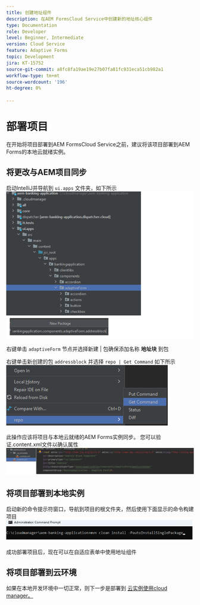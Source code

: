 ```yaml
---
title: 创建地址组件
description: 在AEM FormsCloud Service中创建新的地址核心组件
type: Documentation
role: Developer
level: Beginner, Intermediate
version: Cloud Service
feature: Adaptive Forms
topic: Development
jira: KT-15752
source-git-commit: a8fc8fa19ae19e27b07fa81fc931eca51cb982a1
workflow-type: tm+mt
source-wordcount: '196'
ht-degree: 0%

---
```


# 部署项目

在开始将项目部署到AEM FormsCloud Service之前，建议将该项目部署到AEM Forms的本地云就绪实例。

## 将更改与AEM项目同步

启动IntelliJ并导航到 ``ui.apps`` 文件夹，如下所示
![intellij](assets/intellij.png)

右键单击 ``adaptiveForm`` 节点并选择新建 | 包确保添加名称 **地址块** 到包

右键单击新创建的包 ``addressblock`` 并选择 ``repo | Get Command`` 如下所示
![repo-sync](assets/sync-repo.png)

此操作应该将项目与本地云就绪的AEM Forms实例同步。 您可以验证.content.xml文件以确认属性
![同步后](assets/after-sync.png)

## 将项目部署到本地实例

启动新的命令提示符窗口，导航到项目的根文件夹，然后使用下面显示的命令构建项目
![部署](assets/build-project.png)

成功部署项目后，现在可以在自适应表单中使用地址组件

## 将项目部署到云环境

如果在本地开发环境中一切正常，则下一步是部署到 [云实例使用cloud manager。](https://experienceleague.adobe.com/en/docs/experience-manager-learn/cloud-service/forms/developing-for-cloud-service/push-project-to-cloud-manager-git)



